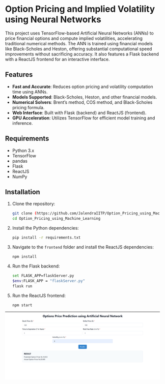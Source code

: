 # Option Pricing and Implied Volatility using Neural Networks

This project uses TensorFlow-based Artificial Neural Networks (ANNs) to price financial options and compute implied volatilities, accelerating traditional numerical methods. The ANN is trained using financial models like Black-Scholes and Heston, offering substantial computational speed improvements without sacrificing accuracy. It also features a Flask backend with a ReactJS frontend for an interactive interface.

## Features
- **Fast and Accurate**: Reduces option pricing and volatility computation time using ANNs.
- **Models Supported**: Black-Scholes, Heston, and other financial models.
- **Numerical Solvers**: Brent’s method, COS method, and Black-Scholes pricing formula.
- **Web Interface**: Built with Flask (backend) and ReactJS (frontend).
- **GPU Acceleration**: Utilizes TensorFlow for efficient model training and inference.

## Requirements
- Python 3.x
- TensorFlow
- pandas
- Flask
- ReactJS
- NumPy

## Installation

1. Clone the repository:
    ```bash
    git clone (https://github.com/JalendraIITP/Option_Pricing_using_Machine_Learning.git)
    cd Option_Pricing_using_Machine_Learning
    ```

2. Install the Python dependencies:
    ```bash
    pip install -r requirements.txt
    ```

3. Navigate to the `frontend` folder and install the ReactJS dependencies:
    ```bash
    npm install
    ```

4. Run the Flask backend:
    ```bash
    set FLASK_APP=flaskServer.py
    $env:FLASK_APP = "flaskServer.py"
    flask run
    ```

5. Run the ReactJS frontend:
    ```bash
    npm start
    ```
![Frontend View of the Project](https://github.com/JalendraIITP/Option_Pricing_using_Machine_Learning/blob/master/Option_Pricing.png)
